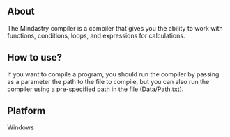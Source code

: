 ## About
The Mindastry compiler is a compiler that gives you the ability to work with functions, conditions, loops, and expressions for calculations.

## How to use?
If you want to compile a program, you should run the compiler by passing as a parameter the path to the file to compile, but you can also run the compiler using a pre-specified path in the file (Data/Path.txt).

## Platform
Windows
